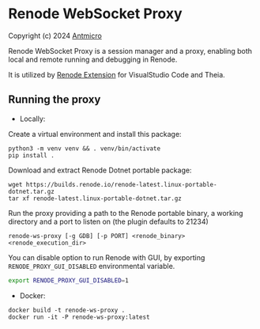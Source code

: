 # Renode WebSocket Proxy

Copyright (c) 2024 [Antmicro](https://antmicro.com)

Renode WebSocket Proxy is a session manager and a proxy, enabling both local and remote running and debugging in Renode.

It is utilized by [Renode Extension](https://github.com/antmicro/renode-extension) for VisualStudio Code and Theia.

## Running the proxy

* Locally:

Create a virtual environment and install this package:

```
python3 -m venv venv && . venv/bin/activate
pip install .
```

Download and extract Renode Dotnet portable package:

```
wget https://builds.renode.io/renode-latest.linux-portable-dotnet.tar.gz
tar xf renode-latest.linux-portable-dotnet.tar.gz
```

Run the proxy providing a path to the Renode portable binary, a working directory and a port to listen on (the plugin defaults to 21234)

```
renode-ws-proxy [-g GDB] [-p PORT] <renode_binary> <renode_execution_dir>
```

You can disable option to run Renode with GUI, by exporting `RENODE_PROXY_GUI_DISABLED` environmental variable.

```sh
export RENODE_PROXY_GUI_DISABLED=1
```

* Docker:

```
docker build -t renode-ws-proxy .
docker run -it -P renode-ws-proxy:latest
```
